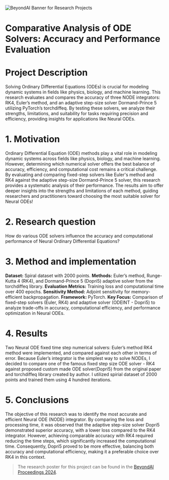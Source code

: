 ![BeyondAI Banner for Research Projects](../BeyondAI_Banner_Research_Projects_2024.png)

# Comparative Analysis of ODE Solvers: Accuracy and Performance Evaluation

# Project Description
Solving Ordinary Differential Equations (ODEs) is crucial for modeling dynamic systems in fields like physics, biology, and machine learning. This research evaluates and compares the accuracy of three NODE integrators: RK4, Euler’s method, and an adaptive step-size solver Dormand-Prince 5 utilizing PyTorch’s torchdiffeq. By testing these solvers, we analyze their strengths, limitations, and suitability for tasks requiring precision and efficiency, providing insights for applications like Neural ODEs.

# 1. Motivation
Ordinary Differential Equation (ODE) methods play a vital role in modeling dynamic systems across fields like physics, biology, and machine learning. However, determining which numerical solver offers the best balance of accuracy, efficiency, and computational cost remains a critical challenge. By evaluating and comparing fixed-step solvers like Euler's method and RK4 against the adaptive step-size Dormand-Prince 5 solver, this research provides a systematic analysis of their performance. The results aim to offer deeper insights into the strengths and limitations of each method, guiding researchers and practitioners toward choosing the most suitable solver for Neural ODEs!

# 2. Research question
How do various ODE solvers influence the accuracy and computational performance of Neural Ordinary Differential Equations?

# 3.  Method and implementation
**Dataset:** Spiral dataset with 2000 points.
**Methods:** Euler’s method, Runge-Kutta 4 (RK4), and Dormand-Prince 5 (Dopri5) adaptive solver from the torchdiffeq library.
**Evaluation Metrics:** Training loss and computational time over 400 epochs.
**Sensitivity Method:** Adjoint sensitivity for memory-efficient backpropagation.
**Framework:** PyTorch.
**Key Focus:** Comparison of fixed-step solvers (Euler, RK4) and adaptive solver (ODEINT - Dopri5) to analyze trade-offs in accuracy, computational efficiency, and performance optimization in Neural ODEs.

# 4. Results
Two Neural ODE fixed time step numerical solvers: Euler’s method RK4 method were implemented, and compared against each other in terms of error. Because Euler’s integrator is the simplest way to solve NODEs, I decided to compare one of the famous fixed step size ODE solver - RK4 against proposed custom made ODE solver(Dopri5) from the original paper and torchdiffeq library created by author. I utilized spirial dataset of 2000 points and trained them using 4 hundred iterations.

# 5. Conclusions
The objective of this research was to identify the most accurate and efficient Neural ODE (NODE) integrator. By comparing the loss and processing time, it was observed that the adaptive step-size solver Dopri5 demonstrated superior accuracy, with a lower loss compared to the RK4 integrator. However, achieving comparable accuracy with RK4 required reducing the time steps, which significantly increased the computational time. Consequently, Dopri5 proved to be more effective, balancing both accuracy and computational efficiency, making it a preferable choice over RK4 in this context.

> The research poster for this project can be found in the [BeyondAI Proceedings 2024](https://thinkingbeyond.education/beyondai_proceedings_2024/).

